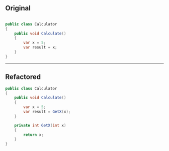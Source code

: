 ﻿## Original

```csharp

public class Calculator
{
    public void Calculate()
    {
        var x = 5;
        var result = x;
    }
}
```

---

## Refactored

```csharp
public class Calculator
{
    public void Calculate()
    {
        var x = 5;
        var result = GetX(x);
    }

    private int GetX(int x)
    {
        return x;
    }
}
```